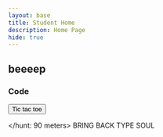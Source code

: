 ```yaml
---
layout: base
title: Student Home 
description: Home Page
hide: true
---
```


## beeeep


### Code
<a href="{{site.baseurl}}/ticTacToe.md">
<button>Tic tac toe </button>
</a>

</hunt: 90 meters>
BRING BACK TYPE SOUL
